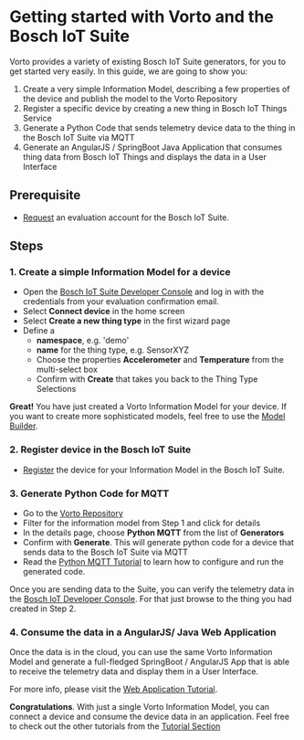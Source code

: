 # Getting started with Vorto and the Bosch IoT Suite

Vorto provides a variety of existing Bosch IoT Suite generators, for you to get started very easily. In this guide, we are going to show you:

1. Create a very simple Information Model, describing a few properties of the device and publish the model to the Vorto Repository
2. Register a specific device by creating a new thing in Bosch IoT Things Service
3. Generate a Python Code that sends telemetry device data to the thing in the Bosch IoT Suite via MQTT
4. Generate an AngularJS / SpringBoot Java Application that consumes thing data from Bosch IoT Things and displays the data in a User Interface

## Prerequisite

- [Request](https://www.bosch-iot-suite.com/) an evaluation account for the Bosch IoT Suite.  

## Steps

### 1. Create a simple Information Model for a device

- Open the [Bosch IoT Suite Developer Console](https://console.bosch-iot-suite.com) and log in with the credentials from your evaluation confirmation email.
- Select **Connect device** in the home screen
- Select **Create a new thing type** in the first wizard page
- Define a 
	- **namespace**, e.g. 'demo'
	- **name** for the thing type, e.g. SensorXYZ
	- Choose the properties **Accelerometer** and **Temperature** from the multi-select box
	- Confirm with **Create** that takes you back to the Thing Type Selections

**Great!** You have just created a Vorto Information Model for your device. If you want to create more sophisticated models, feel free to use the [Model Builder](http://vorto.eclipse.org/editor).

### 2. Register device in the Bosch IoT Suite

- [Register](tutorial_register_device.md) the device for your Information Model in the Bosch IoT Suite.

### 3. Generate Python Code for MQTT 

- Go to the [Vorto Repository](http://vorto.eclipse.org)
- Filter for the information model from Step 1 and click for details
- In the details page, choose **Python MQTT** from the list of **Generators**
- Confirm with **Generate**. This will generate python code for a device that sends data to the Bosch IoT Suite via MQTT
- Read the [Python MQTT Tutorial](tutorial_connect_device_using_mqtt_python.md) to learn how to configure and run the generated code.

Once you are sending data to the Suite, you can verify the telemetry data in the [Bosch IoT Developer Console](https://console.bosch-iot-suite). For that just browse to the thing you had created in Step 2.

### 4. Consume the data in a AngularJS/ Java Web Application

Once the data is in the cloud, you can use the same Vorto Information Model and generate a full-fledged SpringBoot / AngularJS App that is able to receive the telemetry data and display them in a User Interface.

For more info, please visit the [Web Application Tutorial](tutorial_create_webapp_dashboard).

**Congratulations**. With just a single Vorto Information Model, you can connect a device and consume the device data in an application. 
Feel free to check out the other tutorials from the [Tutorial Section](Readme.md)
